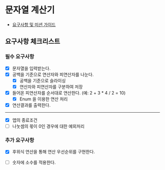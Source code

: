 # 문자열 계산기

- [요구사항 및 미션 가이드](README_original.md)

## 요구사항 체크리스트

### 필수 요구사항
- [x] 문자열을 입력받는다.
- [x] 공백을 기준으로 연산자와 피연산자를 나눈다.
  - [x] 공백을 기준으로 슬라이싱
  - [x] 연산자와 피연산자를 구분하여 저장
- [x] 들어온 피연산자를 순서대로 연산한다. (예: 2 + 3 * 4 / 2 = 10)
  - [x] Enum 을 이용한 연산 처리  
- [x] 연산결과를 출력한다. 
---
- [x] 앱의 종료조건 
- [ ] 나눗셈의 몫이 0인 경우에 대한 예외처리

### 추가 요구사항

- [x] 후위식 연산을 통해 연산 우선순위를 구현한다.
- [ ] 숫자에 소수를 적용한다.



